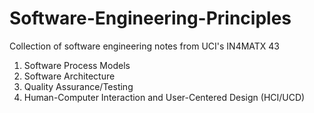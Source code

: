 # Software-Engineering-Principles
Collection of software engineering notes from UCI's IN4MATX 43

1. Software Process Models
2. Software Architecture
3. Quality Assurance/Testing 
4. Human-Computer Interaction and User-Centered Design (HCI/UCD)
